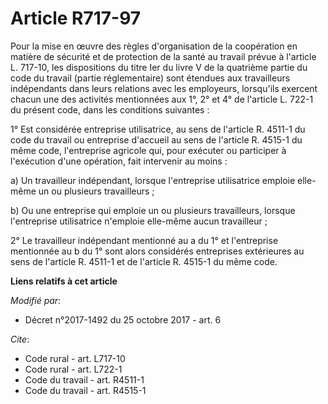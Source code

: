 # Article R717-97

Pour la mise en œuvre des règles d'organisation de la coopération en matière de sécurité et de protection de la santé au
travail prévue à l'article L. 717-10, les dispositions du titre Ier du livre V de la quatrième partie du code du travail
(partie réglementaire) sont étendues aux travailleurs indépendants dans leurs relations avec les employeurs, lorsqu'ils
exercent chacun une des activités mentionnées aux 1°, 2° et 4° de l'article L. 722-1 du présent code, dans les conditions
suivantes :

1° Est considérée entreprise utilisatrice, au sens de l'article R. 4511-1 du code du travail ou entreprise d'accueil au sens
de l'article R. 4515-1 du même code, l'entreprise agricole qui, pour exécuter ou participer à l'exécution d'une opération,
fait intervenir au moins :

a) Un travailleur indépendant, lorsque l'entreprise utilisatrice emploie elle-même un ou plusieurs travailleurs ;

b) Ou une entreprise qui emploie un ou plusieurs travailleurs, lorsque l'entreprise utilisatrice n'emploie elle-même aucun
travailleur ;

2° Le travailleur indépendant mentionné au a du 1° et l'entreprise mentionnée au b du 1° sont alors considérés entreprises
extérieures au sens de l'article R. 4511-1 et de l'article R. 4515-1 du même code.

**Liens relatifs à cet article**

_Modifié par_:

  - Décret n°2017-1492 du 25 octobre 2017 - art. 6

_Cite_:

  - Code rural - art. L717-10
  - Code rural - art. L722-1
  - Code du travail - art. R4511-1
  - Code du travail - art. R4515-1
